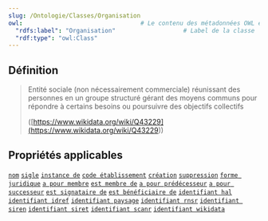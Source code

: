 ```yaml
---
slug: /Ontologie/Classes/Organisation
owl:                                 # Le contenu des métadonnées OWL est utilisé par la balise <OntologyTable>
  "rdfs:label": "Organisation"                   # Label de la classe
  "rdf:type": "owl:Class"
---
```


## Définition

> Entité sociale (non nécessairement commerciale) réunissant des personnes en un groupe structuré gérant des moyens communs pour répondre à certains besoins ou poursuivre des objectifs collectifs
>
> ([https://www.wikidata.org/wiki/Q43229](<https://www.wikidata.org/wiki/Q43229>))

## Propriétés applicables

[`nom`](nom.md)
[`sigle`](sigle.md)
[`instance de`](instance_de.md)
[`code établissement`](code_établissement.md)
[`création`](création.md)
[`suppression`](suppression.md)
[`forme juridique`](forme_juridique.md)
[`a pour membre`](a_pour_membre.md)
[`est membre de`](est_membre_de.md)
[`a pour prédécesseur`](a_pour_prédécesseur.md)
[`a pour successeur`](a_pour_successeur.md)
[`est signataire de`](est_signataire_de.md)
[`est bénéficiaire de`](est_bénéficiaire_de.md)
[`identifiant hal`](identifiant_hal.md)
[`identifiant idref`](identifiant_idref.md)
[`identifiant paysage`](identifiant_paysage.md)
[`identifiant rnsr`](identifiant_rnsr.md)
[`identifiant siren`](identifiant_siren.md)
[`identifiant siret`](identifiant_siret.md)
[`identifiant scanr`](identifiant_scanr.md)
[`identifiant wikidata`](identifiant_wikidata.md)
